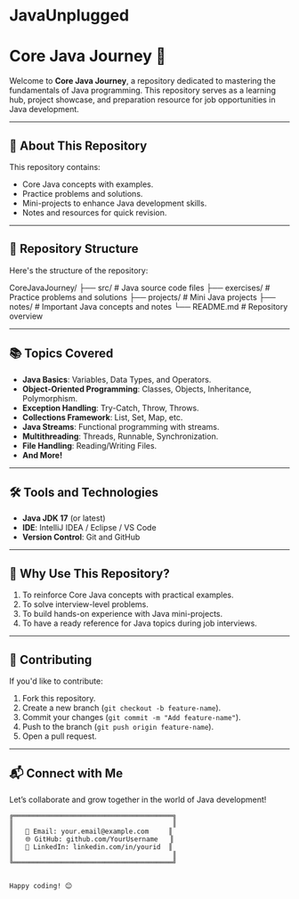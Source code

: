 # JavaUnplugged
# Core Java Journey 🚀

Welcome to **Core Java Journey**, a repository dedicated to mastering the fundamentals of Java programming. This repository serves as a learning hub, project showcase, and preparation resource for job opportunities in Java development.

---

## 📝 About This Repository
This repository contains:
- Core Java concepts with examples.
- Practice problems and solutions.
- Mini-projects to enhance Java development skills.
- Notes and resources for quick revision.

---

## 📂 Repository Structure
Here's the structure of the repository:

CoreJavaJourney/ ├── src/ # Java source code files ├── exercises/ # Practice problems and solutions ├── projects/ # Mini Java projects ├── notes/ # Important Java concepts and notes └── README.md # Repository overview

---

## 📚 Topics Covered
- **Java Basics**: Variables, Data Types, and Operators.
- **Object-Oriented Programming**: Classes, Objects, Inheritance, Polymorphism.
- **Exception Handling**: Try-Catch, Throw, Throws.
- **Collections Framework**: List, Set, Map, etc.
- **Java Streams**: Functional programming with streams.
- **Multithreading**: Threads, Runnable, Synchronization.
- **File Handling**: Reading/Writing Files.
- **And More!**

---

## 🛠️ Tools and Technologies
- **Java JDK 17** (or latest)
- **IDE**: IntelliJ IDEA / Eclipse / VS Code
- **Version Control**: Git and GitHub

---

## 🌟 Why Use This Repository?
1. To reinforce Core Java concepts with practical examples.
2. To solve interview-level problems.
3. To build hands-on experience with Java mini-projects.
4. To have a ready reference for Java topics during job interviews.

---

## 🤝 Contributing
If you'd like to contribute:
1. Fork this repository.
2. Create a new branch (`git checkout -b feature-name`).
3. Commit your changes (`git commit -m "Add feature-name"`).
4. Push to the branch (`git push origin feature-name`).
5. Open a pull request.

---

## 📬 **Connect with Me**  
Let’s collaborate and grow together in the world of Java development!  

```plaintext
╔════════════════════════════════════════╗
║                                        ║
║   📧 Email: your.email@example.com     ║
║   🌐 GitHub: github.com/YourUsername   ║
║   💼 LinkedIn: linkedin.com/in/yourid  ║
║                                        ║
╚════════════════════════════════════════╝


Happy coding! 😊
